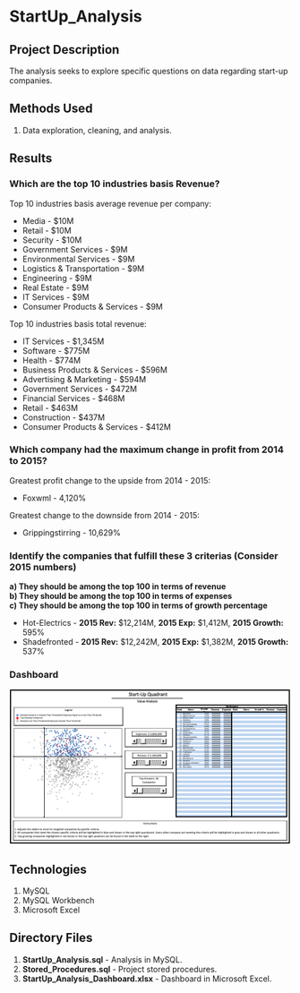 # StartUp_Analysis

## Project Description

The analysis seeks to explore specific questions on data regarding start-up companies.

## Methods Used

1) Data exploration, cleaning, and analysis.

## Results 

### Which are the top 10 industries basis Revenue? 

Top 10 industries basis average revenue per company:

* Media  - $10M
* Retail - $10M
* Security - $10M
* Government Services - $9M
* Environmental Services - $9M
* Logistics & Transportation - $9M
* Engineering - $9M
* Real Estate - $9M
* IT Services - $9M
* Consumer Products & Services - $9M

Top 10 industries basis total revenue:

* IT Services - $1,345M
* Software - $775M
* Health - $774M
* Business Products & Services - $596M
* Advertising & Marketing - $594M
* Government Services - $472M
* Financial Services - $468M
* Retail - $463M
* Construction - $437M
* Consumer Products & Services - $412M

### Which company had the maximum change in profit from 2014 to 2015?

Greatest profit change to the upside from 2014 - 2015:

* Foxwml - 4,120%

Greatest change to the downside from 2014 - 2015:

* Grippingstirring - 10,629%

### Identify the companies that fulfill these 3 criterias (Consider 2015 numbers)
**a) They should be among the top 100 in terms of revenue**<br>
**b) They should be among the top 100 in terms of expenses**<br>
**c) They should be among the top 100 in terms of growth percentage**<br>

* Hot-Electrics - **2015 Rev:** $12,214M, **2015 Exp:** $1,412M, **2015 Growth:** 595%
* Shadefronted - **2015 Rev:** $12,242M, **2015 Exp:** $1,382M, **2015 Growth:** 537% 

### Dashboard 

![](ReadMe_Images/Dash.png)

## Technologies 

1) MySQL
2) MySQL Workbench
3) Microsoft Excel

## Directory Files

1) **StartUp_Analysis.sql** - Analysis in MySQL.
2) **Stored_Procedures.sql** - Project stored procedures. 
3) **StartUp_Analysis_Dashboard.xlsx** - Dashboard in Microsoft Excel.
